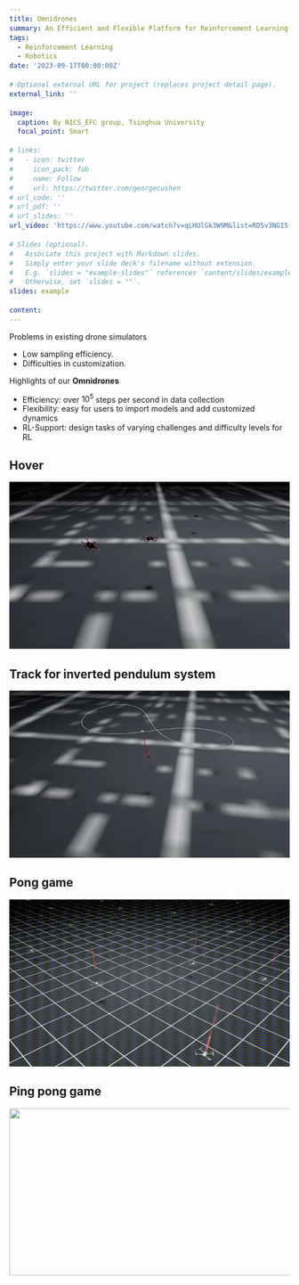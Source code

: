 ```yaml
---
title: Omnidrones
summary: An Efficient and Flexible Platform for Reinforcement Learning in Drone Control
tags:
  - Reinforcement Learning
  - Robotics
date: '2023-09-17T00:00:00Z'

# Optional external URL for project (replaces project detail page).
external_link: ''

image:
  caption: By NICS_EFC group, Tsinghua University
  focal_point: Smart

# links:
#   - icon: twitter
#     icon_pack: fab
#     name: Follow
#     url: https://twitter.com/georgecushen
# url_code: ''
# url_pdf: ''
# url_slides: ''
url_video: 'https://www.youtube.com/watch?v=qLHUlGk3W9M&list=RD5v3NG15-OZ8&index=2'

# Slides (optional).
#   Associate this project with Markdown slides.
#   Simply enter your slide deck's filename without extension.
#   E.g. `slides = "example-slides"` references `content/slides/example-slides.md`.
#   Otherwise, set `slides = ""`.
slides: example

content:
---
```

Problems in existing drone simulators
* Low sampling efficiency.
* Difficulties in customization. 

Highlights of our **Omnidrones**
* Efficiency: over $10^5$ steps per second in data collection
* Flexibility: easy for users to import models and add customized dynamics 
* RL-Support: design tasks of varying challenges and difficulty levels for RL

<!-- ![The template](test.jpg) -->

<!-- ![Watch the video](Picture.gif) -->

## Hover
[<img src="./hover.gif" width="600" height="300"
/>](https://www.youtube.com/embed/1P4TI3EdNGE)

## Track for inverted pendulum system
[<img src="./pendulum.gif" width="600" height="300"
/>](https://youtu.be/p1czNpwWmck)

## Pong game
[<img src="./pong.gif" width="600" height="300"
/>](https://youtu.be/1P4TI3EdNGE)

## Ping pong game
[<img src="./pingpong.gif" width="600" height="300"
/>](https://youtu.be/J059XTV49gU)


